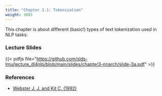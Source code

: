 ```yaml
---
title: "Chapter 3.1: Tokenization"
weight: 3001
---
```

This chapter is about different (basic!) types of text tokenization used in NLP tasks.

<!--more-->

<!--
### Lecture video
{{< video id="TfrSKiOecWI" >}}
-->

### Lecture Slides
{{< pdfjs file="https://github.com/slds-lmu/lecture_dl4nlp/blob/main/slides/chapter3-nnarch/slide-3a.pdf" >}}

### References 

- [Webster J. J. and Kit C. (1992)](https://dl.acm.org/doi/10.3115/992424.992434)
